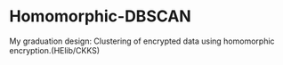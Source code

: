 # Homomorphic-DBSCAN
My graduation design: Clustering of encrypted data using homomorphic encryption.(HElib/CKKS)
